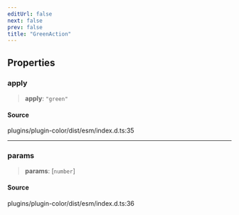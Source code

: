 ```yaml
---
editUrl: false
next: false
prev: false
title: "GreenAction"
---
```


## Properties

### apply

> **apply**: `"green"`

#### Source

plugins/plugin-color/dist/esm/index.d.ts:35

***

### params

> **params**: [`number`]

#### Source

plugins/plugin-color/dist/esm/index.d.ts:36
